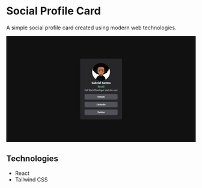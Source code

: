 # Social Profile Card
A simple social profile card created using modern web technologies.

<img src="./public/home.png">

## Technologies
- React
- Tailwind CSS
